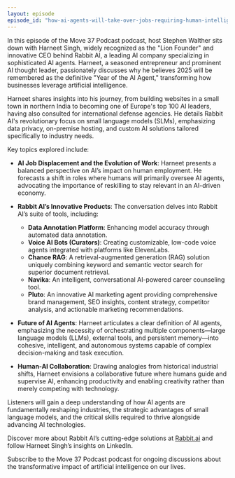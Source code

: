 ```yaml
---
layout: episode
episode_id: "how-ai-agents-will-take-over-jobs-requiring-human-intelligence"
---
```


In this episode of the Move 37 Podcast podcast, host Stephen Walther sits down with Harneet Singh, widely recognized as the "Lion Founder" and innovative CEO behind Rabbit AI, a leading AI company specializing in sophisticated AI agents. Harneet, a seasoned entrepreneur and prominent AI thought leader, passionately discusses why he believes 2025 will be remembered as the definitive "Year of the AI Agent," transforming how businesses leverage artificial intelligence.

Harneet shares insights into his journey, from building websites in a small town in northern India to becoming one of Europe's top 100 AI leaders, having also consulted for international defense agencies. He details Rabbit AI's revolutionary focus on small language models (SLMs), emphasizing data privacy, on-premise hosting, and custom AI solutions tailored specifically to industry needs.

Key topics explored include:

- **AI Job Displacement and the Evolution of Work**: Harneet presents a balanced perspective on AI’s impact on human employment. He forecasts a shift in roles where humans will primarily oversee AI agents, advocating the importance of reskilling to stay relevant in an AI-driven economy.

- **Rabbit AI’s Innovative Products**: The conversation delves into Rabbit AI’s suite of tools, including:
  - **Data Annotation Platform**: Enhancing model accuracy through automated data annotation.
  - **Voice AI Bots (Curators)**: Creating customizable, low-code voice agents integrated with platforms like ElevenLabs.
  - **Chance RAG**: A retrieval-augmented generation (RAG) solution uniquely combining keyword and semantic vector search for superior document retrieval.
  - **Navika**: An intelligent, conversational AI-powered career counseling tool.
  - **Pluto**: An innovative AI marketing agent providing comprehensive brand management, SEO insights, content strategy, competitor analysis, and actionable marketing recommendations.

- **Future of AI Agents**: Harneet articulates a clear definition of AI agents, emphasizing the necessity of orchestrating multiple components—large language models (LLMs), external tools, and persistent memory—into cohesive, intelligent, and autonomous systems capable of complex decision-making and task execution.

- **Human-AI Collaboration**: Drawing analogies from historical industrial shifts, Harneet envisions a collaborative future where humans guide and supervise AI, enhancing productivity and enabling creativity rather than merely competing with technology.

Listeners will gain a deep understanding of how AI agents are fundamentally reshaping industries, the strategic advantages of small language models, and the critical skills required to thrive alongside advancing AI technologies.

Discover more about Rabbit AI’s cutting-edge solutions at [Rabbit.ai](https://rabbit.ai) and follow Harneet Singh’s insights on LinkedIn.

Subscribe to the Move 37 Podcast podcast for ongoing discussions about the transformative impact of artificial intelligence on our lives.

